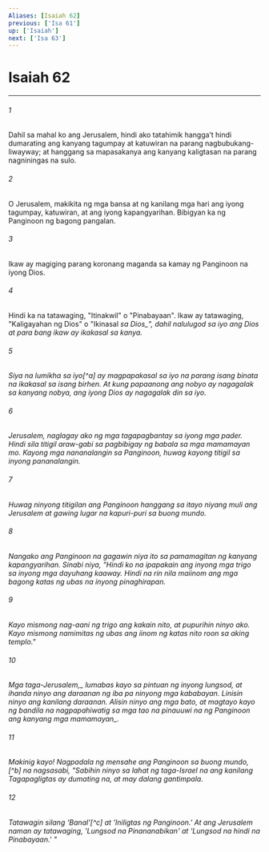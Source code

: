 ```yaml
---
Aliases: [Isaiah 62]
previous: ['Isa 61']
up: ['Isaiah']
next: ['Isa 63']
---
```

# Isaiah 62

***






















###### 1 










Dahil sa mahal ko ang Jerusalem, hindi ako tatahimik hanggaʼt hindi dumarating ang kanyang tagumpay at katuwiran na parang nagbubukang-liwayway; at hanggang sa mapasakanya ang kanyang kaligtasan na parang nagniningas na sulo. 





















###### 2 










O Jerusalem, makikita ng mga bansa at ng kanilang mga hari ang iyong tagumpay, katuwiran, at ang iyong kapangyarihan. Bibigyan ka ng Panginoon ng bagong pangalan. 





















###### 3 










Ikaw ay magiging parang koronang maganda sa kamay ng Panginoon na iyong Dios. 





















###### 4 










Hindi ka na tatawaging, "Itinakwil" o "Pinabayaan". Ikaw ay tatawaging, "Kaligayahan ng Dios" o "Ikinasal <i class="trans-change">sa Dios_", dahil nalulugod sa iyo ang Dios at para bang ikaw ay ikakasal sa kanya. 





















###### 5 










Siya na lumikha sa iyo[^a] ay magpapakasal sa iyo na parang isang binata na ikakasal sa isang birhen. At kung papaanong ang nobyo ay nagagalak sa kanyang nobya, ang iyong Dios ay nagagalak din sa iyo. 





















###### 6 










Jerusalem, naglagay ako ng mga tagapagbantay sa iyong mga pader. Hindi sila titigil araw-gabi sa pagbibigay ng babala sa mga mamamayan mo. Kayong mga nananalangin sa Panginoon, huwag kayong titigil sa inyong pananalangin. 





















###### 7 










Huwag ninyong titigilan ang Panginoon hanggang sa itayo niyang muli ang Jerusalem at gawing lugar na kapuri-puri sa buong mundo. 





















###### 8 










Nangako ang Panginoon na gagawin niya ito sa pamamagitan ng kanyang kapangyarihan. Sinabi niya, "Hindi ko na ipapakain ang inyong mga trigo sa inyong mga dayuhang kaaway. Hindi na rin nila maiinom ang mga bagong katas ng ubas na inyong pinaghirapan. 





















###### 9 










Kayo mismong nag-aani ng trigo ang kakain nito, at pupurihin ninyo ako. Kayo mismong namimitas ng ubas ang iinom ng katas nito roon sa aking templo." 





















###### 10 










<i class="trans-change">Mga taga-Jerusalem,_ lumabas kayo sa pintuan ng inyong lungsod, at ihanda ninyo ang daraanan ng iba pa ninyong mga kababayan. Linisin ninyo ang kanilang daraanan. Alisin ninyo ang mga bato, at magtayo kayo ng bandila na nagpapahiwatig sa mga tao <i class="trans-change">na pinauuwi na ng Panginoon ang kanyang mga mamamayan_. 





















###### 11 










Makinig kayo! Nagpadala ng mensahe ang Panginoon sa buong mundo,[^b] na nagsasabi, "Sabihin ninyo sa lahat ng taga-Israel na ang kanilang Tagapagligtas ay dumating na, at may dalang gantimpala. 





















###### 12 










Tatawagin silang 'Banal'[^c] at 'Iniligtas ng Panginoon.' At ang Jerusalem naman ay tatawaging, 'Lungsod na Pinananabikan' at 'Lungsod na hindi na Pinabayaan.' "
